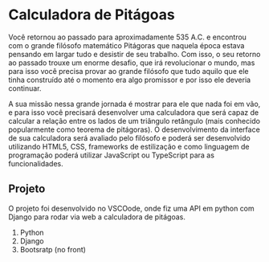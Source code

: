 # Calculadora de Pitágoas #
Você retornou ao passado para aproximadamente 535 A.C. e encontrou com o grande filósofo matemático Pitágoras que naquela época estava pensando em largar tudo e desistir de
seu trabalho. Com isso, o seu retorno ao passado trouxe um enorme desafio, que irá revolucionar o mundo, mas para isso você precisa provar ao grande filósofo que tudo aquilo
que ele tinha construído até o momento era algo promissor e por isso ele deveria continuar.

A sua missão nessa grande jornada é mostrar para ele que nada foi em vão, e para isso você precisará desenvolver uma calculadora que será capaz de calcular a relação entre os
lados de um triângulo retângulo (mais conhecido popularmente como teorema de pitágoras). O desenvolvimento da interface de sua calculadora será avaliado pelo filósofo e poderá ser
desenvolvido utilizando HTML5, CSS, frameworks de estilização e como linguagem de programação poderá utilizar JavaScript ou TypeScript para as funcionalidades.



## Projeto ##
O projeto foi desenvolvido no VSCOode, onde fiz uma API em python com Django para rodar via web a calculadora de pitágoas.

1. Python
2. Django
3. Bootsratp (no front)



